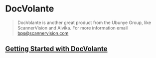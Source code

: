 # DocVolante 

> DocVolante is another great product from the Ubunye Group, like ScannerVision and Aivika. For more information email bps@scannervision.com


## [Getting Started with DocVolante](/SVDOCS/en/docs/DocVolante/getting-started)